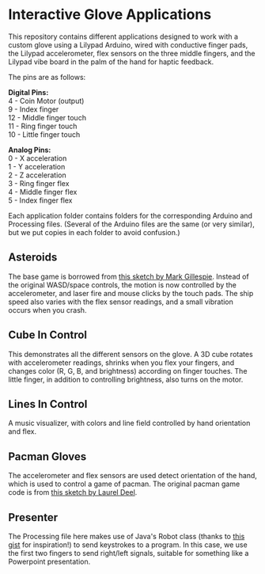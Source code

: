 # Interactive Glove Applications

This repository contains different applications designed to work with a custom glove using a Lilypad Arduino, wired with conductive finger pads, the Lilypad accelerometer, flex sensors on the three middle fingers, and the Lilypad  vibe board in the palm of the hand for haptic feedback.

The pins are as follows:

**Digital Pins:**  
4 - Coin Motor (output)  
9 - Index finger  
12 - Middle finger touch  
11 - Ring finger touch  
10 - Little finger touch

**Analog Pins:**  
0 - X acceleration  
1 - Y acceleration  
2 - Z acceleration  
3 - Ring finger flex  
4 - Middle finger flex  
5 - Index finger flex

Each application folder contains folders for the corresponding Arduino and Processing files.  (Several of the Arduino files are the same (or very similar), but we put copies in each folder to avoid confusion.)

## Asteroids

The base game is borrowed from [this sketch by Mark Gillespie](http://www.openprocessing.org/sketch/106239). Instead of the original WASD/space controls, the motion is now controlled by the accelerometer, and laser fire and mouse clicks by the touch pads. The ship speed also varies with the flex sensor readings, and a small vibration occurs when you crash.

## Cube In Control

This demonstrates all the different sensors on the glove. A 3D cube rotates with accelerometer readings, shrinks when you flex your fingers, and changes color (R, G, B, and brightness) according on finger touches.  The little finger, in addition to controlling brightness, also turns on the motor.

## Lines In Control

A music visualizer, with colors and line field controlled by hand orientation and flex.

## Pacman Gloves

The accelerometer and flex sensors are used detect orientation of the hand, which is used to control a game of pacman.  The original pacman game code is from [this sketch by Laurel Deel](http://www.openprocessing.org/sketch/46944).

## Presenter

The Processing file here makes use of Java's Robot class (thanks to [this gist](https://gist.github.com/Powder/3775852) for inspiration!) to send keystrokes to a program.  In this case, we use the first two fingers to send right/left signals, suitable for something like a Powerpoint presentation.
